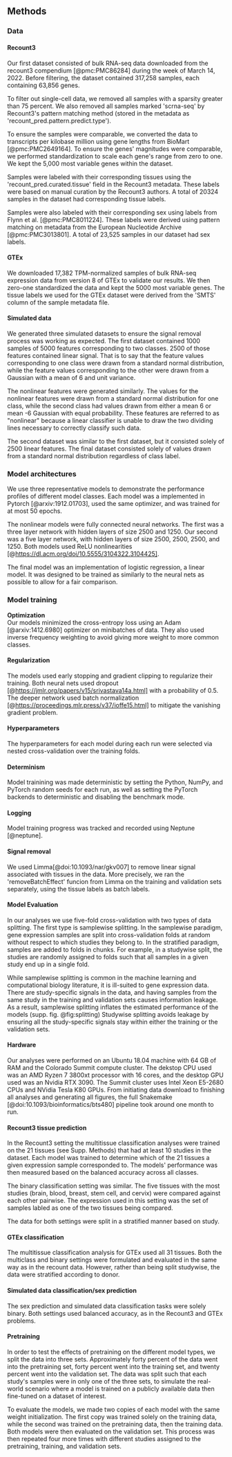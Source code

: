 ## Methods

### Data
#### Recount3
Our first dataset consisted of bulk RNA-seq data downloaded from the recount3 compendium [@pmc:PMC86284] during the week of March 14, 2022.
Before filtering, the dataset contained 317,258 samples, each containing 63,856 genes.

To filter out single-cell data, we removed all samples with a sparsity greater than 75 percent.
We also removed all samples marked 'scrna-seq' by Recount3's pattern matching method (stored in the metadata as 'recount_pred.pattern.predict.type').

To ensure the samples were comparable, we converted the data to transcripts per kilobase million using gene lengths from BioMart [@pmc:PMC2649164].
To ensure the genes' magnitudes were comparable, we performed standardization to scale each gene's range from zero to one.
We kept the 5,000 most variable genes within the dataset.

Samples were labeled with their corresponding tissues using the 'recount_pred.curated.tissue' field in the Recount3 metadata.
These labels were based on manual curation by the Recount3 authors.
A total of 20324 samples in the dataset had corresponding tissue labels.

Samples were also labeled with their corresponding sex using labels from Flynn et al. [@pmc:PMC8011224].
These labels were derived using pattern matching on metadata from the European Nucleotide Archive [@pmc:PMC3013801].
A total of 23,525 samples in our dataset had sex labels.

#### GTEx 
We downloaded 17,382 TPM-normalized samples of bulk RNA-seq expression data from version 8 of GTEx to validate our results.
We then zero-one standardized the data and kept the 5000 most variable genes.
The tissue labels we used for the GTEx dataset were derived from the 'SMTS' column of the sample metadata file.

#### Simulated data
We generated three simulated datasets to ensure the signal removal process was working as expected.
The first dataset contained 1000 samples of 5000 features corresponding to two classes. 
2500 of those features contained linear signal.
That is to say that the feature values corresponding to one class were drawn from a standard normal distribution, while the feature values corresponding to the other were drawn from a Gaussian with a mean of 6 and unit variance.

The nonlinear features were generated similarly.
The values for the nonlinear features were drawn from a standard normal distribution for one class, while the second class had values drawn from either a mean 6 or mean -6 Gaussian with equal probability.
These features are referred to as "nonlinear" because a linear classifier is unable to draw the two dividing lines necessary to correctly classify such data.

The second dataset was similar to the first dataset, but it consisted solely of 2500 linear features.
The final dataset consisted solely of values drawn from a standard normal distribution regardless of class label.

### Model architectures
We use three representative models to demonstrate the performance profiles of different model classes.
Each model was a implemented in Pytorch [@arxiv:1912.01703], used the same optimizer, and was trained for at most 50 epochs.

The nonlinear models were fully connected neural networks.
The first was a three layer network with hidden layers of size 2500 and 1250.
Our second was a five layer network, with hidden layers of size 2500, 2500, 2500, and 1250.
Both models used ReLU nonlinearities [@https://dl.acm.org/doi/10.5555/3104322.3104425].

The final model was an implementation of logistic regression, a linear model.
It was designed to be trained as similarly to the neural nets as possible to allow for a fair comparison.

### Model training
**Optimization**  
Our models minimized the cross-entropy loss using an Adam [@arxiv:1412.6980] optimizer on minibatches of data.
They also used inverse frequency weighting to avoid giving more weight to more common classes.

#### Regularization
The models used early stopping and gradient clipping to regularize their training.
Both neural nets used dropout [@https://jmlr.org/papers/v15/srivastava14a.html] with a probability of 0.5.
The deeper network used batch normalization [@https://proceedings.mlr.press/v37/ioffe15.html] to mitigate the vanishing gradient problem.

#### Hyperparameters
The hyperparameters for each model during each run were selected via nested cross-validation over the training folds.

#### Determinism
Model trainining was made deterministic by setting the Python, NumPy, and PyTorch random seeds for each run, as well as setting the PyTorch backends to deterministic and disabling the benchmark mode.

#### Logging
Model training progress was tracked and recorded using Neptune [@neptune].

#### Signal removal
We used Limma[@doi:10.1093/nar/gkv007] to remove linear signal associated with tissues in the data.
More precisely, we ran the 'removeBatchEffect' funcion from Limma on the training and validation sets separately, using the tissue labels as batch labels.

#### Model Evaluation
In our analyses we use five-fold cross-validation with two types of data splitting.
The first type is samplewise splitting.
In the samplewise paradigm, gene expression samples are split into cross-validation folds at random without respect to which studies they belong to.
In the stratified paradigm, samples are added to folds in chunks.
For example, in a studywise split, the studies are randomly assigned to folds such that all samples in a given study end up in a single fold.

While samplewise splitting is common in the machine learning and computational biology literature, it is ill-suited to gene expression data.
There are study-specific signals in the data, and having samples from the same study in the training and validation sets causes information leakage.
As a result, samplewise splitting inflates the estimated performance of the models (supp. fig. @fig:splitting)
Studywise splitting avoids leakage by ensuring all the study-specific signals stay within either the training or the validation sets.

#### Hardware
Our analyses were performed on an Ubuntu 18.04 machine with 64 GB of RAM and the Colorado Summit compute cluster.
The dekstop CPU used was an AMD Ryzen 7 3800xt processor with 16 cores, and the desktop GPU used was an Nvidia RTX 3090.
The Summit cluster uses Intel Xeon E5-2680 CPUs and NVidia Tesla K80 GPUs.
From initiating data download to finishing all analyses and generating all figures, the full Snakemake [@doi:10.1093/bioinformatics/bts480] pipeline took around one month to run.

#### Recount3 tissue prediction
In the Recount3 setting the multitissue classification analyses were trained on the 21 tissues (see Supp. Methods) that had at least 10 studies in the dataset.
Each model was trained to determine which of the 21 tissues a given expression sample corresponded to.
The models' performance was then measured based on the balanced accuracy across all classes.

The binary classification setting was similar.
The five tissues with the most studies (brain, blood, breast, stem cell, and cervix) were compared against each other pairwise.
The expression used in this setting was the set of samples labled as one of the two tissues being compared.

The data for both settings were split in a stratified manner based on study.

#### GTEx classification
The multitissue classification analysis for GTEx used all 31 tissues.
Both the multiclass and binary settings were formulated and evaluated in the same way as in the recount data.
However, rather than being split studywise, the data were stratified according to donor.

#### Simulated data classification/sex prediction
The sex prediction and simulated data classification tasks were solely binary.
Both settings used balanced accuracy, as in the Recount3 and GTEx problems. 

#### Pretraining
In order to test the effects of pretraining on the different model types, we split the data into three sets.
Approximately forty percent of the data went into the pretraining set, forty percent went into the training set, and twenty percent went into the validation set.
The data was split such that each study's samples were in only one of the three sets, to simulate the real-world scenario where a model is trained on a publicly available data then fine-tuned on a dataset of interest.

To evaluate the models, we made two copies of each model with the same weight initialization.
The first copy was trained solely on the training data, while the second was trained on the pretraining data, then the training data.
Both models were then evaluated on the validation set.
This process was then repeated four more times with different studies assigned to the pretraining, training, and validation sets.

